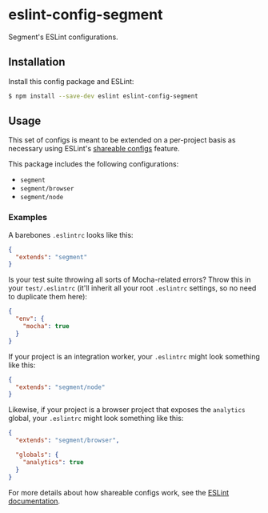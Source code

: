 # eslint-config-segment

Segment's ESLint configurations.

## Installation

Install this config package and ESLint:

```bash
$ npm install --save-dev eslint eslint-config-segment
```

## Usage

This set of configs is meant to be extended on a per-project basis as necessary using ESLint's [shareable configs][] feature.

This package includes the following configurations:

- `segment` 
- `segment/browser` 
- `segment/node` 

### Examples

A barebones `.eslintrc` looks like this:

```json
{
  "extends": "segment"
}
```

Is your test suite throwing all sorts of Mocha-related errors? Throw this in your `test/.eslintrc` (it'll inherit all your root `.eslintrc` settings, so no need to duplicate them here):

```json
{
  "env": {
    "mocha": true
  }
}
```

If your project is an integration worker, your `.eslintrc` might look something like this:

```json
{
  "extends": "segment/node"
}
```

Likewise, if your project is a browser project that exposes the `analytics` global, your `.eslintrc` might look something like this:

```json
{
  "extends": "segment/browser",

  "globals": {
    "analytics": true
  }
}
```

For more details about how shareable configs work, see the [ESLint documentation][shareable configs].


[shareable configs]: http://eslint.org/docs/developer-guide/shareable-configs
